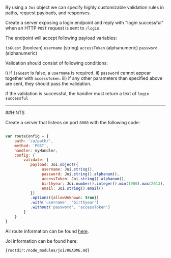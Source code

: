 By using a `Joi` object we can specify highly customizable validation rules in
paths, request payloads, and responses.

Create a server exposing a login endpoint and reply with "login successful" when
an HTTP `POST` request is sent to `/login`.

The endpoint will accept following payload variables:

```isGuest```       (boolean)
```username```      (string)
```accessToken```   (alphanumeric)
```password```      (alphanumeric)

Validation should consist of following conditions:

i)   if ```isGuest``` is false, a ```username``` is required.
ii)  ```password``` cannot appear together with ```accessToken```.
iii) if any other parameters than specified above are sent, they should pass the validation.

If the validation is successful, the handler must return a text of `login successful`

-----------------------------------------------------------------
##HINTS

Create a server that listens on port `8080` with the following code:

```js

var routeConfig = {
    path: '/a/path/',
    method: 'POST',
    handler: myHandler,
    config: {
        validate: {
           payload: Joi.object({
                username: Joi.string(),
                password: Joi.string().alphanum(),
                accessToken: Joi.string().alphanum(),
                birthyear: Joi.number().integer().min(1900).max(2013),
                email: Joi.string().email()
           })
           .options({allowUnknown: true})
           .with('username', 'birthyear')
           .without('password', 'accessToken')
        }
    }
}
```

All route information can be found [here](https://hapijs.com/api).

Joi information can be found here:

    {rootdir:/node_modules/joi/README.md}
